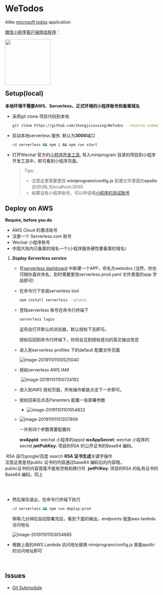 # WeTodos

 Alike [microsoft todos](https://to-do.microsoft.com/) application

[微信小程序客户端体验程序](https://github.com/zhongjixiuxing/WeTodos-miniprogram)：

<img align="left" width="150" height="150" src="https://ae01.alicdn.com/kf/H041e880b398644928d26b77490bd6dfce.jpg" />
<br/>
<br/>
<br/>
<br/>
<br/>
<br/>
<br/>
<br/>




## Setup(local)
**本地环境不需要AWS、Serverless、正式环境的小程序账号和备案域名**	



 * 采用git clone 项目代码到本地

   ```bash
   git clone https://github.com/zhongjixiuxing/WeTodos --recurse-submodules
   ```

 * 启动本地serverless 服务. 默认为**3000**端口

   ```bash
   cd serverless && npm i && npm run start
   ```

 * 打开Wechat 官方的[小程序开发工具](https://developers.weixin.qq.com/miniprogram/dev/devtools/download.html), 导入miniprogram 目录的项目到小程序开发工具中，即可看到小程序页面。

   > Tips: 
   > * 注意这里需要更改 **miniprogram/config.js** 配置文件里面的**apollo** 访问URL为localhost:3000.
   > * 如果没有小程序账号，可以申请用[小程序的测试账号](https://developers.weixin.qq.com/miniprogram/dev/devtools/sandbox.html)
   



## Deploy on AWS
**Require, before you do**
 * AWS Cloud 的激活账号
 * 注册一个 Serverless.com 账号
 * Wechat 小程序账号
 * 中国大陆内已备案的域名一个(小程序服务硬性要备案的域名)



1. ***Deploy Serverless service***

   *  在[serverless dashboard](https://dashboard.serverless.com/tenants/anxing/applications/) 中新建一个APP，命名为wetodos (当然，你也可随你喜欢命名，到时需要更改serverless.prod.yaml 文件里面的app 字段即可)

   * 在命令行下安装serverless tool

     ```bash
     npm install serverless --global
     ```

   * 登陆serverless 账号在命令行终端下

     ```bash
     serverless login
     ```

     这将会打开默认的浏览器，默认授权下去即可。

     授权后回到命令行终端下，你将会见到授权成功的英文输出信息

   * 进入到serverless profiles 下的default 配置文件页面

     ![image-20191101100525040](https://ae01.alicdn.com/kf/H8c27d63aa2a740d595f547ed3cad71ebt.png) 

   * 授权serverless AWS IAM

     ​		![image-20191101100724192](https://ae01.alicdn.com/kf/H96c3e85cda1c4a0488393d44e9fa0dd1U.png)

   * 进入到AWS 授权页面，所有操作都是点击下一步即可。

   * 授权回来后点击Paramters 配置一些部署参数

     * ![image-20191101101054832](https://ae01.alicdn.com/kf/Hded66639220a46ceb97c68aee5828491t.png)

   * ![image-20191101101207909](https://ae01.alicdn.com/kf/H9422f79f7f984e118d8c539df0a39f14G.png)

     一共有四个参数需要配置的

     **wxAppId**:  wechat 小程序的appid
     **wxAppSecret**:  wechat 小程序的secret
     **jwtPubKey**:  项目的RSA 的公开证书的Base64 编码。

​						RSA 自行google/百度 search **RSA 证书生成**关键字操作
​     
​     ​						注意这里是将public 证书的内容通过base64 编码后的内容哦，
​     
​     ​						public证书的内容首尾不能有空格和换行符
​     **jwtPriKey**:  项目的RSA 的私有证书的Base64 编码。同上


​     
​     
   *  然后保存退出，在命令行终端下执行
   
      ```bash
      cd serverless && npm run deploy:prod
      ```
   
      稍等几分钟后自动部署完后，看到下面的输出，endpoints 就是aws lambda 访问地址
   
      ![image-20191101103054685](https://ae01.alicdn.com/kf/H68acff7dd8a3454ebe45f5884e410cfeM.png)
   
   * 根据上面的AWS Lambda 访问地址替换 miniprogram/config.js 里面apollo的访问地址即可

<br />      
      

## Issues

 * [Git Submodule](https://blog.devtang.com/2013/05/08/git-submodule-issues/)

